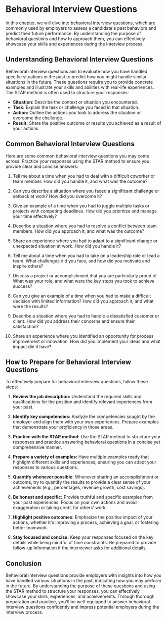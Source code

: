 Behavioral Interview Questions
=======================================

In this chapter, we will dive into behavioral interview questions, which are commonly used by employers to assess a candidate's past behaviors and predict their future performance. By understanding the purpose of behavioral questions and how to approach them, you can effectively showcase your skills and experiences during the interview process.

Understanding Behavioral Interview Questions
--------------------------------------------

Behavioral interview questions aim to evaluate how you have handled specific situations in the past to predict how you might handle similar situations in the future. These questions require you to provide concrete examples and illustrate your skills and abilities with real-life experiences. The STAR method is often used to structure your responses:

* **Situation:** Describe the context or situation you encountered.
* **Task:** Explain the task or challenge you faced in that situation.
* **Action:** Outline the actions you took to address the situation or overcome the challenge.
* **Result:** Share the positive outcome or results you achieved as a result of your actions.

Common Behavioral Interview Questions
-------------------------------------

Here are some common behavioral interview questions you may come across. Practice your responses using the STAR method to ensure you provide clear and concise answers:

1. Tell me about a time when you had to deal with a difficult coworker or team member. How did you handle it, and what was the outcome?

2. Can you describe a situation where you faced a significant challenge or setback at work? How did you overcome it?

3. Give an example of a time when you had to juggle multiple tasks or projects with competing deadlines. How did you prioritize and manage your time effectively?

4. Describe a situation where you had to resolve a conflict between team members. How did you approach it, and what was the outcome?

5. Share an experience where you had to adapt to a significant change or unexpected situation at work. How did you handle it?

6. Tell me about a time when you had to take on a leadership role or lead a team. What challenges did you face, and how did you motivate and inspire others?

7. Discuss a project or accomplishment that you are particularly proud of. What was your role, and what were the key steps you took to achieve success?

8. Can you give an example of a time when you had to make a difficult decision with limited information? How did you approach it, and what were the results?

9. Describe a situation where you had to handle a dissatisfied customer or client. How did you address their concerns and ensure their satisfaction?

10. Share an experience where you identified an opportunity for process improvement or innovation. How did you implement your ideas and what impact did it have?

How to Prepare for Behavioral Interview Questions
-------------------------------------------------

To effectively prepare for behavioral interview questions, follow these steps:

1. **Review the job description:** Understand the required skills and qualifications for the position and identify relevant experiences from your past.

2. **Identify key competencies:** Analyze the competencies sought by the employer and align them with your own experiences. Prepare examples that demonstrate your proficiency in those areas.

3. **Practice with the STAR method:** Use the STAR method to structure your responses and practice answering behavioral questions in a concise yet comprehensive manner.

4. **Prepare a variety of examples:** Have multiple examples ready that highlight different skills and experiences, ensuring you can adapt your responses to various questions.

5. **Quantify whenever possible:** Whenever sharing an accomplishment or outcome, try to quantify the results to provide a clear sense of your achievements (e.g., percentages, revenue growth, cost savings).

6. **Be honest and specific:** Provide truthful and specific examples from your past experiences. Focus on your own actions and avoid exaggeration or taking credit for others' work.

7. **Highlight positive outcomes:** Emphasize the positive impact of your actions, whether it's improving a process, achieving a goal, or fostering better teamwork.

8. **Stay focused and concise:** Keep your responses focused on the key details while being mindful of time constraints. Be prepared to provide follow-up information if the interviewer asks for additional details.

Conclusion
----------

Behavioral interview questions provide employers with insights into how you have handled various situations in the past, indicating how you may perform in the future. By understanding the purpose of these questions and using the STAR method to structure your responses, you can effectively showcase your skills, experiences, and achievements. Through thorough preparation and practice, you'll be well-equipped to answer behavioral interview questions confidently and impress potential employers during the interview process.
